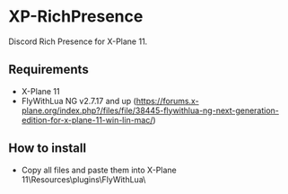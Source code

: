 # XP-RichPresence
Discord Rich Presence for X-Plane 11.
## Requirements
- X-Plane 11
- FlyWithLua NG v2.7.17 and up (https://forums.x-plane.org/index.php?/files/file/38445-flywithlua-ng-next-generation-edition-for-x-plane-11-win-lin-mac/)
## How to install
- Copy all files and paste them into X-Plane 11\Resources\plugins\FlyWithLua\